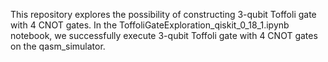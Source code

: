This repository explores the possibility of constructing 3-qubit Toffoli gate with 4 CNOT gates.
In the ToffoliGateExploration_qiskit_0_18_1.ipynb notebook, we successfully execute 3-qubit Toffoli gate with 4 CNOT gates on the qasm_simulator.
